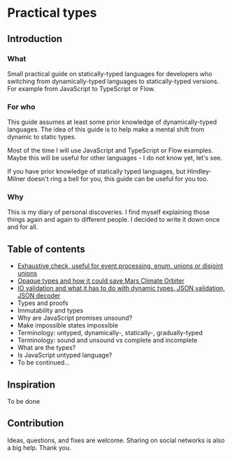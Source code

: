 # Practical types

## Introduction

### What
Small practical guide on statically-typed languages for developers who switching from dynamically-typed languages to statically-typed versions. For example from JavaScript to TypeScript or Flow.

### For who
This guide assumes at least some prior knowledge of dynamically-typed languages. The idea of this guide is to help make a mental shift from dynamic to static types.

Most of the time I will use JavaScript and TypeScript or Flow examples. Maybe this will be useful for other languages - I do not know yet, let's see.

If you have prior knowledge of statically typed languages, but Hindley-Milner doesn't ring a bell for you, this guide can be useful for you too.

### Why
This is my diary of personal discoveries. I find myself explaining those things again and again to different people. I decided to write it down once and for all.

## Table of contents
- [Exhaustive check, useful for event processing, enum, unions or disjoint unions](posts/exhaustive-check.md)
- [Opaque types and how it could save Mars Climate Orbiter](posts/opaque-types.md)
- [IO validation and what it has to do with dynamic types, JSON validation, JSON decoder](posts/io-validation.md)
- Types and proofs
- Immutability and types
- Why are JavaScript promises unsound?
- Make impossible states impossible
- Terminology: untyped, dynamically-, statically-, gradually-typed
- Terminology: sound and unsound vs complete and incomplete
- What are the types?
- Is JavaScript untyped language?
- To be continued...

## Inspiration
To be done

## Contribution
Ideas, questions, and fixes are welcome. Sharing on social networks is also a big help. Thank you.
